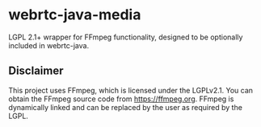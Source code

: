 # webrtc-java-media

LGPL 2.1+ wrapper for FFmpeg functionality, designed to be optionally included in webrtc-java.

## Disclaimer

This project uses FFmpeg, which is licensed under the LGPLv2.1.
You can obtain the FFmpeg source code from https://ffmpeg.org.
FFmpeg is dynamically linked and can be replaced by the user as required by the LGPL.
